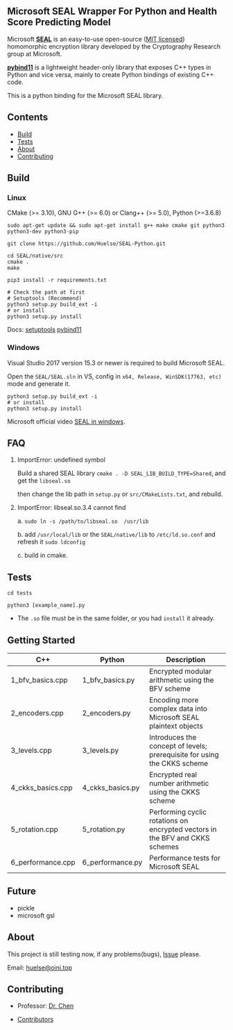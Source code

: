 ## Microsoft SEAL Wrapper For Python and Health Score Predicting Model

Microsoft [**SEAL**](https://github.com/microsoft/SEAL) is an easy-to-use open-source ([MIT licensed](https://github.com/microsoft/SEAL/blob/master/LICENSE)) homomorphic encryption library developed by the Cryptography Research group at Microsoft.

[**pybind11**](https://github.com/pybind/pybind11) is a lightweight header-only library that exposes C++ types in Python and vice versa, mainly to create Python bindings of existing C++ code.

This is a python binding for the Microsoft SEAL library.



## Contents

* [Build](https://github.com/Huelse/SEAL-Python#build)
* [Tests](https://github.com/Huelse/SEAL-Python#tests)
* [About](https://github.com/Huelse/SEAL-Python#about)
* [Contributing](https://github.com/Huelse/SEAL-Python#contributing)



## Build
### Linux
CMake (>= 3.10), GNU G++ (>= 6.0) or Clang++ (>= 5.0), Python (>=3.6.8)

`sudo apt-get update && sudo apt-get install g++ make cmake git python3 python3-dev python3-pip`

`git clone https://github.com/Huelse/SEAL-Python.git`

```shell
cd SEAL/native/src
cmake .
make

pip3 install -r requirements.txt

# Check the path at first
# Setuptools (Recommend)
python3 setup.py build_ext -i
# or install
python3 setup.py install
```

Docs: [setuptools](https://docs.python.org/3/distutils/configfile.html) [pybind11](https://pybind11.readthedocs.io/en/master/index.html)

### Windows

Visual Studio 2017 version 15.3 or newer is required to build Microsoft SEAL.

Open the `SEAL/SEAL.sln` in VS, config in `x64, Release, WinSDK(17763, etc)` mode and generate it.

```shell
python3 setup.py build_ext -i
# or install
python3 setup.py install
```

Microsoft official video [SEAL in windows](https://www.microsoft.com/en-us/research/video/installing-microsoft-seal-on-windows/).



## FAQ

1. ImportError: undefined symbol

   Build a shared SEAL library `cmake . -D SEAL_LIB_BUILD_TYPE=Shared`, and get the `libseal.so`

   then change the lib path in `setup.py` or `src/CMakeLists.txt`, and rebuild.



2. ImportError: libseal.so.3.4 cannot find

   a. `sudo ln -s /path/to/libseal.so  /usr/lib`

   b. add `/usr/local/lib` or the `SEAL/native/lib` to `/etc/ld.so.conf` and refresh it `sudo ldconfig`

   c. build in cmake.




## Tests

`cd tests`

`python3 [example_name].py`

* The `.so` file must be in the same folder, or you had `install` it already.



## Getting Started

| C++               | Python           | Description                                                  |
| ----------------- | ---------------- | ------------------------------------------------------------ |
| 1_bfv_basics.cpp  | 1_bfv_basics.py  | Encrypted modular arithmetic using the BFV scheme            |
| 2_encoders.cpp    | 2_encoders.py    | Encoding more complex data into Microsoft SEAL plaintext objects |
| 3_levels.cpp      | 3_levels.py      | Introduces the concept of levels; prerequisite for using the CKKS scheme |
| 4_ckks_basics.cpp | 4_ckks_basics.py | Encrypted real number arithmetic using the CKKS scheme       |
| 5_rotation.cpp    | 5_rotation.py    | Performing cyclic rotations on encrypted vectors in the BFV and CKKS schemes |
| 6_performance.cpp | 6_performance.py | Performance tests for Microsoft SEAL                         |



## Future

* pickle
* microsoft gsl



## About

This project is still testing now, if any problems(bugs), [Issue](https://github.com/Huelse/SEAL-Python/issues) please.

Email: [huelse@oini.top](mailto:huelse@oini.top?subject=Github-SEAL-Python-Issues&cc=5956877@qq.com)



## Contributing
* Professor: [Dr. Chen](https://zhigang-chen.github.io/)

* [Contributors](https://github.com/Huelse/SEAL-Python/graphs/contributors)


